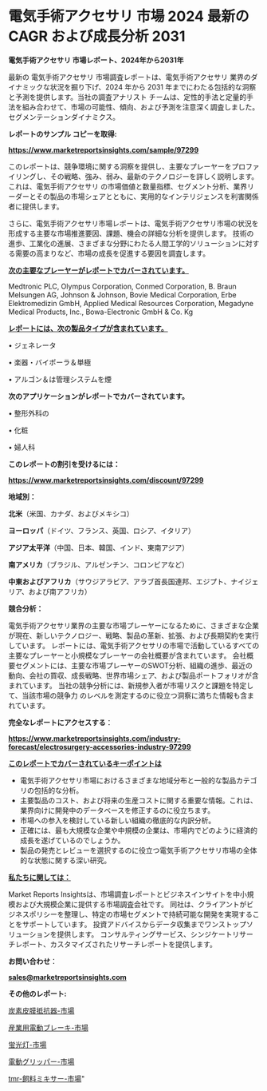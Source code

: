 # 電気手術アクセサリ 市場 2024 最新の CAGR および成長分析 2031

<strong>電気手術アクセサリ 市場レポート、2024年から2031年</strong>

最新の 電気手術アクセサリ 市場調査レポートは、電気手術アクセサリ 業界のダイナミックな状況を掘り下げ、2024 年から 2031 年までにわたる包括的な洞察と予測を提供します。当社の調査アナリスト チームは、定性的手法と定量的手法を組み合わせて、市場の可能性、傾向、および予測を注意深く調査しました。 セグメンテーションダイナミクス。



<strong>レポートのサンプル コピーを取得:</strong> <a href=https://www.marketreportsinsights.com/sample/97299>

<strong><u>https://www.marketreportsinsights.com/sample/97299</u></strong></a>

このレポートは、競争環境に関する洞察を提供し、主要なプレーヤーをプロファイリングし、その戦略、強み、弱み、最新のテクノロジーを詳しく説明します。 これは、電気手術アクセサリ の市場価値と数量指標、セグメント分析、業界リーダーとその製品の市場シェアとともに、実用的なインテリジェンスを利害関係者に提供します。

さらに、電気手術アクセサリ市場レポートは、電気手術アクセサリ市場の状況を形成する主要な市場推進要因、課題、機会の詳細な分析を提供します。 技術の進歩、工業化の進展、さまざまな分野にわたる人間工学的ソリューションに対する需要の高まりなど、市場の成長を促進する要因を調査します。



<strong><u>次の主要なプレーヤーがレポートでカバーされています。</u></strong>

Medtronic PLC, Olympus Corporation, Conmed Corporation, B. Braun Melsungen AG, Johnson & Johnson, Bovie Medical Corporation, Erbe Elektromedizin GmbH, Applied Medical Resources Corporation, Megadyne Medical Products, Inc., Bowa-Electronic GmbH & Co. Kg



<strong><u><b>レポートには、次の製品タイプが含まれています。</b></u></strong>

• ジェネレータ

• 楽器・バイポーラ＆単極

• アルゴン＆は管理システムを煙



<strong><b>次のアプリケーションがレポートでカバーされています。</b></strong>

• 整形外科の

• 化粧

• 婦人科



<strong><b>このレポートの割引を受けるには：</b></strong><a href=https://www.marketreportsinsights.com/discount/97299>

<strong><u>https://www.marketreportsinsights.com/discount/97299</u></strong></a>



<strong>地域別：</strong>



<strong>北米</strong>（米国、カナダ、およびメキシコ）



<strong>ヨーロッパ</strong>（ドイツ、フランス、英国、ロシア、イタリア）



<strong>アジア太平洋</strong>（中国、日本、韓国、インド、東南アジア）



<strong>南アメリカ</strong>（ブラジル、アルゼンチン、コロンビアなど）



<strong>中東およびアフリカ</strong>（サウジアラビア、アラブ首長国連邦、エジプト、ナイジェリア、および南アフリカ）



<strong>競合分析：</strong>

電気手術アクセサリ業界の主要な市場プレーヤーになるために、さまざまな企業が現在、新しいテクノロジー、戦略、製品の革新、拡張、および長期契約を実行しています。 レポートには、電気手術アクセサリの市場で活動しているすべての主要なプレーヤーと小規模なプレーヤーの会社概要が含まれています。 会社概要セグメントには、主要な市場プレーヤーのSWOT分析、組織の進歩、最近の動向、会社の買収、成長戦略、世界市場シェア、および製品ポートフォリオが含まれています。 当社の競争分析には、新規参入者が市場リスクと課題を特定して、当該市場の競争力 のレベルを測定するのに役立つ洞察に満ちた情報も含まれています。



<strong>完全なレポートにアクセスする</strong>：

<a href=https://www.marketreportsinsights.com/industry-forecast/electrosurgery-accessories-industry-97299>

<strong><u>https://www.marketreportsinsights.com/industry-forecast/electrosurgery-accessories-industry-97299</u></strong></a>



<strong><u><b>このレポートでカバーされているキーポイントは</b></u></strong>
<ul>
  <li>電気手術アクセサリ市場におけるさまざまな地域分布と一般的な製品カテゴリの包括的な分析。</li>
  <li>主要製品のコスト、および将来の生産コストに関する重要な情報。これは、業界向けに開発中のデータベースを修正するのに役立ちます。</li>
  <li>市場への参入を検討している新しい組織の徹底的な内訳分析。</li>
  <li>正確には、最も大規模な企業や中規模の企業は、市場内でどのように経済的成長を遂げているのでしょうか。</li>
  <li>製品の発売とレビューを選択するのに役立つ電気手術アクセサリ市場の全体的な状態に関する深い研究。</li>
</ul>


<strong><u><b>私たちに関しては：</b></u></strong>

Market Reports Insightsは、市場調査レポートとビジネスインサイトを中小規模および大規模企業に提供する市場調査会社です。 同社は、クライアントがビジネスポリシーを整理し、特定の市場セグメントで持続可能な開発を実現することをサポートしています。 投資アドバイスからデータ収集までワンストップソリューションを提供します。 コンサルティングサービス、シンジケートリサーチレポート、カスタマイズされたリサーチレポートを提供します。



<strong><b>お問い合わせ</b></strong>：

<a href=mailto:sales@marketreportsinsights.com>

<strong><u>sales@marketreportsinsights.com</u></strong></a>



<strong>その他のレポート:</strong>

<a href=https://www.linkedin.com/pulse/炭素皮膜抵抗器-市場-2023-総合分析と事業成長戦略-2030-data-dive-discoveries-24-analysis-k7w5f/>炭素皮膜抵抗器-市場</a>

<a href=https://www.linkedin.com/pulse/産業用電動ブレーキ-市場-2023-最新の-cagr-および成長分析-2030-pr-news-hub-alxbf/>産業用電動ブレーキ-市場</a>

<a href=https://www.linkedin.com/pulse/蛍光灯-市場-2023-swot-分析と成長率-2030-market-maverick-diaries-24-analysi-qh4jf/>蛍光灯-市場</a>

<a href=https://www.linkedin.com/pulse/電動グリッパー-市場-2030-年までの需要に焦点を当てた-2023-yddvf/>電動グリッパー-市場</a>

<a href=https://www.linkedin.com/pulse/tmr-飼料ミキサー-市場-2023-総合分析と事業成長戦略-2030-n7mcf/>tmr-飼料ミキサー-市場</a>"

